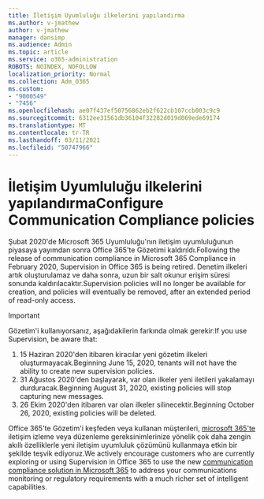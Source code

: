 ```yaml
---
title: İletişim Uyumluluğu ilkelerini yapılandırma
ms.author: v-jmathew
author: v-jmathew
manager: dansimp
ms.audience: Admin
ms.topic: article
ms.service: o365-administration
ROBOTS: NOINDEX, NOFOLLOW
localization_priority: Normal
ms.collection: Adm_O365
ms.custom:
- "9000549"
- "7456"
ms.openlocfilehash: ae07f437ef50756862eb2f622cb107ccb003c9c9
ms.sourcegitcommit: 6312ee31561db36104f32282d019d069ede69174
ms.translationtype: MT
ms.contentlocale: tr-TR
ms.lasthandoff: 03/11/2021
ms.locfileid: "50747966"
---
```

# <a name="configure-communication-compliance-policies"></a><span data-ttu-id="7d448-102">İletişim Uyumluluğu ilkelerini yapılandırma</span><span class="sxs-lookup"><span data-stu-id="7d448-102">Configure Communication Compliance policies</span></span>

<span data-ttu-id="7d448-103">Şubat 2020'de Microsoft 365 Uyumluluğu'nın iletişim uyumluluğunun piyasaya yayımdan sonra Office 365'te Gözetimi kaldırıldı.</span><span class="sxs-lookup"><span data-stu-id="7d448-103">Following the release of communication compliance in Microsoft 365 Compliance in February 2020, Supervision in Office 365 is being retired.</span></span> <span data-ttu-id="7d448-104">Denetim ilkeleri artık oluşturulamaz ve daha sonra, uzun bir salt okunur erişim süresi sonunda kaldırılacaktır.</span><span class="sxs-lookup"><span data-stu-id="7d448-104">Supervision policies will no longer be available for creation, and policies will eventually be removed, after an extended period of read-only access.</span></span>

> [!IMPORTANT]
> <span data-ttu-id="7d448-105">Gözetim'i kullanıyorsanız, aşağıdakilerin farkında olmak gerekir:</span><span class="sxs-lookup"><span data-stu-id="7d448-105">If you use Supervision, be aware that:</span></span>
>
> 1. <span data-ttu-id="7d448-106">15 Haziran 2020'den itibaren kiracılar yeni gözetim ilkeleri oluşturmayacak.</span><span class="sxs-lookup"><span data-stu-id="7d448-106">Beginning June 15, 2020, tenants will not have the ability to create new supervision policies.</span></span>
> 2. <span data-ttu-id="7d448-107">31 Ağustos 2020'den başlayarak, var olan ilkeler yeni iletileri yakalamayı durduracak.</span><span class="sxs-lookup"><span data-stu-id="7d448-107">Beginning August 31, 2020, existing policies will stop capturing new messages.</span></span>
> 3. <span data-ttu-id="7d448-108">26 Ekim 2020'den itibaren var olan ilkeler silinecektir.</span><span class="sxs-lookup"><span data-stu-id="7d448-108">Beginning October 26, 2020, existing policies will be deleted.</span></span>

<span data-ttu-id="7d448-109">Office 365'te Gözetim'i keşfeden veya kullanan müşterileri, [microsoft 365'te](https://go.microsoft.com/fwlink/?linkid=2128593) iletişim izleme veya düzenleme gereksinimlerinize yönelik çok daha zengin akıllı özelliklerle yeni iletişim uyumluluk çözümünü kullanmaya etkin bir şekilde teşvik ediyoruz.</span><span class="sxs-lookup"><span data-stu-id="7d448-109">We actively encourage customers who are currently exploring or using Supervision in Office 365 to use the new [communication compliance solution in Microsoft 365](https://go.microsoft.com/fwlink/?linkid=2128593) to address your communications monitoring or regulatory requirements with a much richer set of intelligent capabilities.</span></span>
